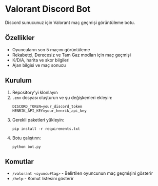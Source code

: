 # Valorant Discord Bot

Discord sunucunuz için Valorant maç geçmişi görüntüleme botu.

## Özellikler
- Oyuncuların son 5 maçını görüntüleme
- Rekabetçi, Derecesiz ve Tam Gaz modları için maç geçmişi
- K/D/A, harita ve skor bilgileri
- Ajan bilgisi ve maç sonucu

## Kurulum
1. Repository'yi klonlayın
2. `.env` dosyası oluşturun ve şu değişkenleri ekleyin:
   ```
   DISCORD_TOKEN=your_discord_token
   HENRIK_API_KEY=your_henrik_api_key
   ```
3. Gerekli paketleri yükleyin:
   ```
   pip install -r requirements.txt
   ```
4. Botu çalıştırın:
   ```
   python bot.py
   ```

## Komutlar
- `/valorant <oyuncu#tag>` - Belirtilen oyuncunun maç geçmişini gösterir
- `/help` - Komut listesini gösterir 